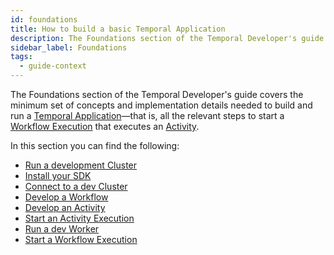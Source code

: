 ```yaml
---
id: foundations
title: How to build a basic Temporal Application
description: The Foundations section of the Temporal Developer's guide covers the minimum set of concepts and implementation details needed to build and run a Temporal Application—that is, all the relevant steps to start a Workflow Execution that executes an Activity.
sidebar_label: Foundations
tags:
  - guide-context
---
```


The Foundations section of the Temporal Developer's guide covers the minimum set of concepts and implementation details needed to build and run a [Temporal Application](/concepts/what-is-a-temporal-application)—that is, all the relevant steps to start a [Workflow Execution](#develop-workflows) that executes an [Activity](#develop-activities).

In this section you can find the following:

- [Run a development Cluster](/clusters/how-to-install-temporal-cli)
- [Install your SDK](/java/add-sdk)
- [Connect to a dev Cluster](/java/how-to-create-a-temporal-client-in-java)
- [Develop a Workflow](/java/how-to-develop-a-workflow-definition-in-java)
- [Develop an Activity](/java/developing-activities)
- [Start an Activity Execution](/java/spawning-activities)
- [Run a dev Worker](/java/how-to-develop-a-worker-program-in-java)
- [Start a Workflow Execution](/java/how-to-spawn-a-workflow-execution-in-java)
